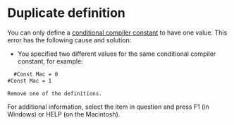 
# Duplicate definition

You can only define a  [conditional compiler constant](b8bdf64f-5920-1ae9-16d0-b26d09524a30.md) to have one value. This error has the following cause and solution:



- You specified two different values for the same conditional compiler constant, for example:
    
```vb
  #Const Mac = 0 
#Const Mac = 1 

```


    Remove one of the definitions.
    

For additional information, select the item in question and press F1 (in Windows) or HELP (on the Macintosh).

